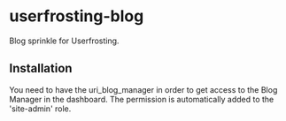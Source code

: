 # userfrosting-blog
Blog sprinkle for Userfrosting.

## Installation
You need to have the uri_blog_manager in order to get access to the Blog Manager in the dashboard. The permission is automatically added to the 'site-admin' role. 